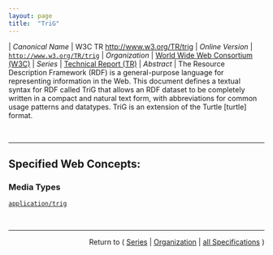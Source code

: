 ```yaml
---
layout: page
title:  "TriG"
---
```


| *Canonical Name* | W3C TR http://www.w3.org/TR/trig
| *Online Version* | [`http://www.w3.org/TR/trig`](http://www.w3.org/TR/trig)
| *Organization* | [World Wide Web Consortium (W3C)](..  "List of specification series by this organization")
| *Series* | [Technical Report (TR)](.  "List of specifications in this series")
| *Abstract* | The Resource Description Framework (RDF) is a general-purpose language for representing information in the Web. This document defines a textual syntax for RDF called TriG that allows an RDF dataset to be completely written in a compact and natural text form, with abbreviations for common usage patterns and datatypes. TriG is an extension of the Turtle [turtle] format.

<br/>
<hr/>

## Specified Web Concepts:

### Media Types

[`application/trig`](/concepts/media-type/application/trig "A TriG document allows writing down an RDF Dataset in a compact textual form. It consists of a sequence of directives, triple statements, graph statements which contain triple-generating statements and optional blank lines. Comments may be given after a # that is not part of another lexical token and continue to the end of the line.")



<br/>
<hr/>

<p style="text-align: right">Return to ( <a href="./">Series</a> | <a href="../">Organization</a> | <a href="../../">all Specifications</a> )</p>